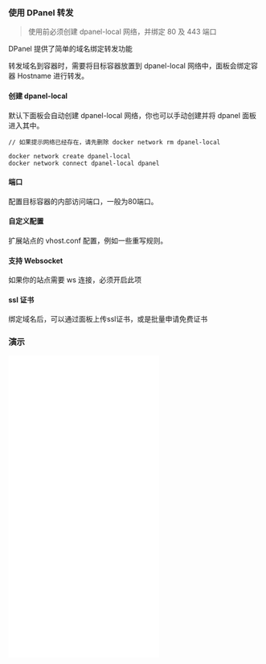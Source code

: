 ### 使用 DPanel 转发

> 使用前必须创建 dpanel-local 网络，并绑定 80 及 443 端口

DPanel 提供了简单的域名绑定转发功能

转发域名到容器时，需要将目标容器放置到 dpanel-local 网络中，面板会绑定容器 Hostname 进行转发。

#### 创建 dpanel-local

默认下面板会自动创建 dpanel-local 网络，你也可以手动创建并将 dpanel 面板进入其中。

```
// 如果提示网络已经存在，请先删除 docker network rm dpanel-local

docker network create dpanel-local
docker network connect dpanel-local dpanel
```

#### 端口

配置目标容器的内部访问端口，一般为80端口。


#### 自定义配置

扩展站点的 vhost.conf 配置，例如一些重写规则。

#### 支持 Websocket 

如果你的站点需要 ws 连接，必须开启此项

#### ssl 证书

绑定域名后，可以通过面板上传ssl证书，或是批量申请免费证书


### 演示

<iframe src="//player.bilibili.com/player.html?isOutside=true&aid=112556983193480&bvid=BV1i6TSe5EsW&cid=500001571229201&p=1" scrolling="no" border="0" height="600" frameborder="no" framespacing="0" allowfullscreen="true"></iframe>